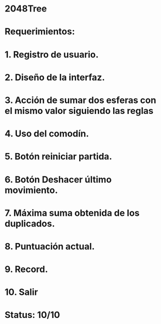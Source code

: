 # 2048Tree

# Requerimientos:
  #  1. Registro de usuario.
  #  2. Diseño de la interfaz.
  #  3. Acción de sumar dos esferas con el mismo valor siguiendo las reglas
  #  4. Uso del comodín.
  #  5. Botón reiniciar partida.
  #  6. Botón Deshacer último movimiento.
  #  7. Máxima suma obtenida de los duplicados.
  #  8. Puntuación actual.
  #  9. Record.
  #  10. Salir
  
# Status: 10/10
